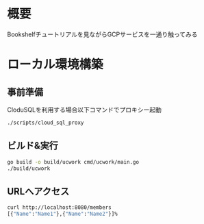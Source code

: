 # 概要
Bookshelfチュートリアルを見ながらGCPサービスを一通り触ってみる  

# ローカル環境構築
## 事前準備
CloduSQLを利用する場合以下コマンドでプロキシー起動
```zsh
./scripts/cloud_sql_proxy
```

## ビルド&実行
```zsh
go build -o build/ucwork cmd/ucwork/main.go
./build/ucwork
```

## URLへアクセス
```zsh
curl http://localhost:8080/members                                                                                            ![add_datastore_connection#6]
[{"Name":"Name1"},{"Name":"Name2"}]%
```

